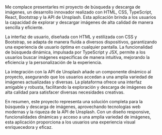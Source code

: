 Me complace presentarles mi proyecto de búsqueda y descarga de imágenes, un desarrollo innovador realizado con HTML, CSS, TypeScript, React, Bootstrap y la API de Unsplash. Esta aplicación brinda a los usuarios la capacidad de explorar y descargar imágenes de alta calidad de manera sencilla y eficiente.

La interfaz de usuario, diseñada con HTML y estilizada con CSS y Bootstrap, se adapta de manera fluida a diversos dispositivos, garantizando una experiencia de usuario óptima en cualquier pantalla. La funcionalidad de búsqueda dinámica, impulsada por TypeScript y JSX, permite a los usuarios buscar imágenes específicas de manera intuitiva, mejorando la eficiencia y la personalización de la experiencia.

La integración con la API de Unsplash añade un componente dinámico al proyecto, asegurando que los usuarios accedan a una amplia variedad de imágenes actualizadas y diversas. La plataforma ofrece una interfaz amigable y robusta, facilitando la exploración y descarga de imágenes de alta calidad para satisfacer diversas necesidades creativas.

En resumen, este proyecto representa una solución completa para la búsqueda y descarga de imágenes, aprovechando tecnologías web modernas y la riqueza de la API de Unsplash. Con un diseño responsive, funcionalidades dinámicas y acceso a una amplia variedad de imágenes, esta aplicación proporciona a los usuarios una experiencia visual enriquecedora y eficaz.
